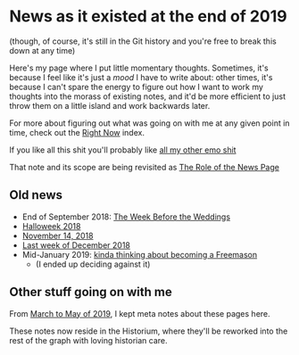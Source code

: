 # News as it existed at the end of 2019

(though, of course, it's still in the Git history and you're free to break this down at any time)

Here's my page where I put little momentary thoughts. Sometimes, it's because I feel like it's just a *mood* I have to write about: other times, it's because I can't spare the energy to figure out how I want to work my thoughts into the morass of existing notes, and it'd be more efficient to just throw them on a little island and work backwards later.

For more about figuring out what was going on with me at any given point in time, check out the [Right Now][] index.

[Right Now]: 84grq-16d12-65bj6-m6bt5-s1h4a

If you like all this shit you'll probably like [all my other emo shit](ma0yx-s2yc4-0688t-j0zvb-x73es)

That note and its scope are being revisited as [The Role of the News Page](8hmvx-jty19-mwap1-c9mzk-5aq0a)

## Old news

- End of September 2018: [The Week Before the Weddings](pg53a-vv2jr-gabgc-j404k-4k4re)
- [Halloweek 2018](rsq2y-axd6z-0v8ne-vgdhc-nr1gp)
- [November 14, 2018](gdwn9-xsj2g-r48xf-hp89k-cmk01)
- [Last week of December 2018](qhcss-jrwmw-rs9k6-kdg06-vmf8a)
- Mid-January 2019: [kinda thinking about becoming a Freemason](vj1b6-6as18-cd9s8-n43d4-9h4mw)
  - (I ended up deciding against it)

## Other stuff going on with me

From [March to May of 2019](sa167-p707d-4hade-dzqhy-j8c8z), I kept meta notes about these pages here.

These notes now reside in the Historium, where they'll be reworked into the rest of the graph with loving historian care.
